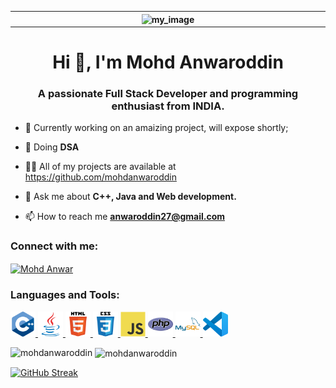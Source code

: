 
<table><tr><th width=1000px ><img src="https://cdn.dribbble.com/users/730703/screenshots/6581243/avento.gif" alt="my_image" height="250px" width="400px"></th></tr></table>
<h1 align="center">Hi 👋, I'm Mohd Anwaroddin </h1>
<h3 align="center">A passionate Full Stack Developer and programming enthusiast from INDIA.</h3>

- 🔭 Currently working on an amaizing project, will expose shortly;

- 🌱 Doing **DSA**

- 👨‍💻 All of my projects are available at https://github.com/mohdanwaroddin

- 💬 Ask me about **C++, Java and Web development.**

- 📫 How to reach me **anwaroddin27@gmail.com**

<h3 align="left">Connect with me:</h3>
<p align="left">
<a href="https://linkedin.com/in/mohd-anwaroddin-b2895b1bb" target="blank"><img align="center" src="https://raw.githubusercontent.com/rahuldkjain/github-profile-readme-generator/master/src/images/icons/Social/linked-in-alt.svg" alt="Mohd Anwar" height="30" width="40" /></a>
</p>
<h3 align="left">Languages and Tools:</h3>
<p align="left">  <a href="https://www.w3schools.com/cpp/" target="_blank" rel="noreferrer"> <img src="https://raw.githubusercontent.com/devicons/devicon/master/icons/cplusplus/cplusplus-original.svg" alt="cplusplus" width="40" height="40"/> </a> 
 <a href="https://www.w3schools.com/cpp/" target="_blank" rel="noreferrer"> <img src="https://raw.githubusercontent.com/devicons/devicon/master/icons/java/java-original.svg" alt="java" width="40" height="40"/> </a>
 <a href="https://www.w3.org/html/" target="_blank" rel="noreferrer"> <img src="https://raw.githubusercontent.com/devicons/devicon/master/icons/html5/html5-original-wordmark.svg" alt="html5" width="40" height="40"/> </a> <a href="https://www.w3schools.com/css/" target="_blank" rel="noreferrer"> <img src="https://raw.githubusercontent.com/devicons/devicon/master/icons/css3/css3-original-wordmark.svg" alt="css3" width="40" height="40"/> </a> <a href="https://developer.mozilla.org/en-US/docs/Web/JavaScript" target="_blank" rel="noreferrer"> <img src="https://raw.githubusercontent.com/devicons/devicon/master/icons/javascript/javascript-original.svg" alt="javascript" width="40" height="40"/> </a> <a href="https://www.w3schools.com/cpp/" target="_blank" rel="noreferrer"> <img src="https://raw.githubusercontent.com/devicons/devicon/master/icons/php/php-original.svg" alt="php" width="40" height="40"/> </a>
 <a href="https://www.mysql.com/" target="_blank" rel="noreferrer"> <img src="https://raw.githubusercontent.com/devicons/devicon/master/icons/mysql/mysql-original-wordmark.svg" alt="mysql" width="40" height="40"/> </a> <a href="https://www.w3schools.com/cpp/" target="_blank" rel="noreferrer"> <img src="https://raw.githubusercontent.com/devicons/devicon/master/icons/vscode/vscode-original.svg" alt="sublime" width="40" height="40"/> </a>
</p>

<p><img align="left" src="https://github-readme-stats.vercel.app/api/top-langs?username=mohdanwaroddin&show_icons=true&locale=en&layout=compact" alt="mohdanwaroddin" /></p>

<p>&nbsp;<img align="center" src="https://github-readme-stats.vercel.app/api?username=mohdanwaroddin&show_icons=true&locale=en" alt="mohdanwaroddin" /></p>

<a href="https://git.io/streak-stats"><img src="https://github-readme-streak-stats.herokuapp.com?user=mohdanwaroddin&theme=dracula" alt="GitHub Streak" /></a>

<!---
mohdanwaroddin/mohdanwaroddin is a ✨ special ✨ repository because its `README.md` (this file) appears on your GitHub profile.
You can click the Preview link to take a look at your changes.
--->
